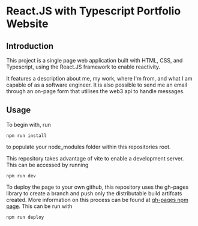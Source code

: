 # React.JS with Typescript Portfolio Website

## Introduction
This project is a single page web application built with HTML, CSS, and Typescript, using the React.JS framework to enable reactivity.

It features a description about me, my work, where I'm from, and what I am capable of as a software engineer.
It is also possible to send me an email through an on-page form that utilises the web3 api to handle messages.

## Usage
To begin with, run 
```
npm run install
```
to populate your node_modules folder within this repositories root.


This repository takes advantage of vite to enable a development server.
This can be accessed by running
```
npm run dev
```

To deploy the page to your own github, this repository uses the gh-pages library to create a branch and push only the distributable build artifcats created. More information on this process can be found at [gh-pages npm page](https://www.npmjs.com/package/gh-pages). This can be run with
```
npm run deploy
```
